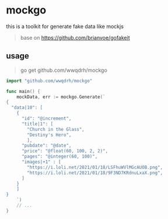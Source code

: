 # mockgo

this is a toolkit for generate fake data like mockjs

> base on https://github.com/brianvoe/gofakeit

## usage

> go get github.com/wwqdrh/mockgo

```go
import "github.com/wwqdrh/mockgo"

func main() {
    mockData, err := mockgo.Generate(`
{
  "data|10": [
    {
      "id": "@increment",
      "title|1": [
        "Church in the Glass",
        "Destiny's Hero",
		],
      "pubdate": "@date",
	  "price": "@float(60, 100, 2, 2)",
      "pages": "@integer(60, 100)",
	  "images|+1" : [
	 	"https://i.loli.net/2021/01/18/LSFhuWVlMGcAUOB.png",
        "https://i.loli.net/2021/01/18/9F3ND7KRdnuLxaX.png",
	  ]
	}
	]
}
	`)
    // ...
}
```